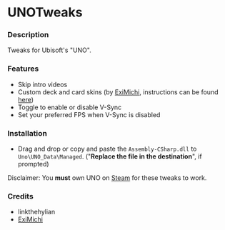 # UNOTweaks

### Description
Tweaks for Ubisoft's "UNO".

### Features
- Skip intro videos
- Custom deck and card skins (by [ExiMichi](https://github.com/ExiMichi), instructions can be found [here](https://github.com/linkthehylian/UNOTweaks/wiki/UNO-Skins))
- Toggle to enable or disable V-Sync
- Set your preferred FPS when V-Sync is disabled

### Installation

- Drag and drop or copy and paste the `Assembly-CSharp.dll` to `Uno\UNO_Data\Managed`. ("**Replace the file in the destination**", if prompted)

Disclaimer: You **must** own UNO on [Steam](https://store.steampowered.com/app/470220/UNO/) for these tweaks to work.

### Credits
- linkthehylian
- [ExiMichi](https://github.com/ExiMichi)

